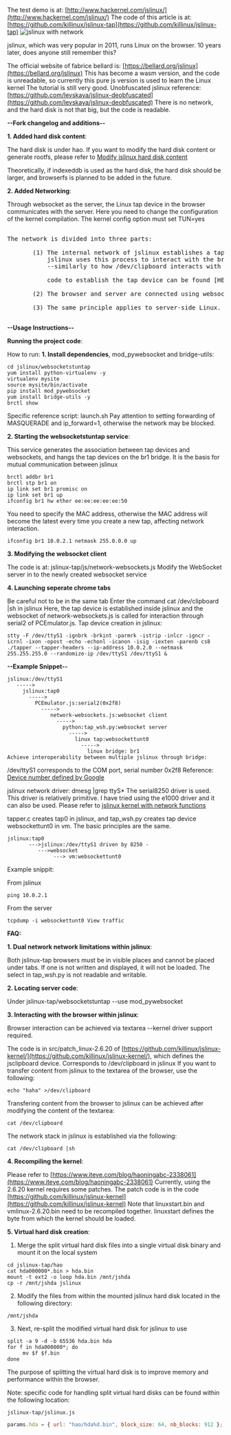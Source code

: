 The test demo is at: [http://www.hackernel.com/jslinux/](http://www.hackernel.com/jslinux/)
The code of this article is at: [https://github.com/killinux/jslinux-tap](https://github.com/killinux/jslinux-tap)
![jslinux with network](https://img-blog.csdnimg.cn/20200624031118211.png?x-oss-process=image/watermark,type_ZmFuZ3poZW5naGVpdGk,shadow_10,text_aHR0cHM6Ly9ibG9nLmNzZG4ubmV0L2xlYWZyZW5jaGxlYWY=,size_16,color_FFFFFF,t_70#pic_center)

jslinux, which was very popular in 2011, runs Linux on the browser. 10 years later, does anyone still remember this?

The official website of fabrice bellard is: [https://bellard.org/jslinux](https://bellard.org/jslinux) This has become a wasm version, and the code is unreadable, so currently this pure js version is used to learn the Linux kernel The tutorial is still very good.
Unobfuscated jslinux reference: [https://github.com/levskaya/jslinux-deobfuscated](https://github.com/levskaya/jslinux-deobfuscated)
  There is no network, and the hard disk is not that big, but the code is readable.
 
 
**--Fork changelog and additions--**


**1. Added hard disk content**:
   
The hard disk is under hao. If you want to modify the hard disk content or generate rootfs, please refer to [Modify jslinux hard disk content](https://www.iteye.com/blog/haoningabc-2240076)

Theoretically, if indexeddb is used as the hard disk, the hard disk should be larger, and browserfs is planned to be added in the future.

**2. Added Networking**: 

Through websocket as the server, the Linux tap device in the browser communicates with the server. Here you need to change the configuration of the kernel compilation. The kernel config option must set TUN=yes
<pre>
  
The network is divided into three parts:
  
       (1) The internal network of jslinux establishes a tap device and interacts with the /dev/ttyS1 console. 
           jslinux uses this process to interact with the browser
           --similarly to how /dev/clipboard interacts with textarea on the browser.
  
           code to establish the tap device can be found [HERE](https://www.iteye.com/blog/haoningabc-2436305)
  
       (2) The browser and server are connected using websocket
  
       (3) The same principle applies to server-side Linux. A bridge is established, then one end of the tap device is tied to the                 bridge and the other end is connected to the websocket.
  </pre>


**--Usage Instructions--**


**Running the project code**:

How to run:
**1. Install dependencies**, mod_pywebsocket and bridge-utils:
```shell
cd jslinux/websocketstuntap
yum install python-virtualenv -y
virtualenv mysite
source mysite/bin/activate
pip install mod_pywebsocket
yum install bridge-utils -y
brctl show
```
Specific reference script: launch.sh
Pay attention to setting forwarding of MASQUERADE and ip_forward=1, otherwise the network may be blocked.

**2. Starting the websocketstuntap service**:

This service generates the association between tap devices and websockets, and hangs the tap devices on the br1 bridge. It is the basis for mutual communication between jslinux
```shell
brctl addbr br1
brctl stp br1 on
ip link set br1 promisc on
ip link set br1 up
ifconfig br1 hw ether ee:ee:ee:ee:ee:50
```

You need to specify the MAC address, otherwise the MAC address will become the latest every time you create a new tap, affecting network interaction.
```shell
ifconfig br1 10.0.2.1 netmask 255.0.0.0 up
```

**3. Modifying the websocket client**

The code is at: jslinux-tap/js/network-websockets.js
Modify the WebSocket server in to the newly created websocket service

**4. Launching seperate chrome tabs**

Be careful not to be in the same tab
Enter the command cat /dev/clipboard |sh in jslinux
Here, the tap device is established inside jslinux and the websocket of network-websockets.js is called for interaction through serial2 of PCEmulator.js.
Tap device creation in jslinux:
```shell
stty -F /dev/ttyS1 -ignbrk -brkint -parmrk -istrip -inlcr -igncr -icrnl -ixon -opost -echo -echonl -icanon -isig -iexten -parenb cs8
./tapper --tapper-headers --ip-address 10.0.2.0 --netmask 255.255.255.0 --randomize-ip /dev/ttyS1 /dev/ttyS1 &
```


**--Example Snippet--**

```shell
jslinux:/dev/ttyS1
   ----->
     jslinux:tap0
       ----->
         PCEmulator.js:serial2(0x2f8)
           ----->
              network-websockets.js:websocket client
                ----->
                  python:tap_wsh.py:websocket server
                    ----->
                      linux tap:websockettunt0
                        ----->
                          linux bridge: br1
Achieve interoperability between multiple jslinux through bridge:
```


/dev/ttyS1 corresponds to the COM port, serial number 0x2f8
Reference: [Device number defined by Google](https://books.google.com.hk/books?id=u7ZVYFu50hkC&pg=PA719&lpg=PA719&dq=0x2f8%20/dev/ttyS1&source=bl&ots=IZRjCKGEGa&sig=ACfU3U0DNRadlUsVJejKNXo1m_5pYm8E3Q&hl=zh-CN&sa=X&redir_esc=y&sourceid=cndr#v=onepage&q=0x2f8&f=false)

jslinux network driver:
dmesg |grep ttyS*
The serial8250 driver is used. This driver is relatively primitive. I have tried using the e1000 driver and it can also be used. Please refer to [jslinux kernel with network functions](https://www.iteye.com/blog/haoningabc-2338061)

tapper.c creates tap0 in jslinux, and tap_wsh.py creates tap device websockettunt0 in vm. The basic principles are the same.
```shell
jslinux:tap0
       --->jslinux:/dev/ttyS1 driven by 8250 -
          --->websocket
               ---> vm:websockettunt0
```

Example snippit:

From jslinux
```shell
ping 10.0.2.1
```

From the server
```web
tcpdump -i websockettunt0 View traffic
```

**FAQ:**

**1. Dual network network limitations within jslinux**:

Both jslinux-tap browsers must be in visible places and cannot be placed under tabs. If one is not written and displayed, it will not be loaded. The select in tap_wsh.py is not readable and writable.

**2. Locating server code**:

Under jslinux-tap/websocketstuntap --use mod_pywebsocket

**3. Interacting with the browser within jslinux**:

Browser interaction can be achieved via textarea --kernel driver support required.

The code is in src/patch_linux-2.6.20 of [https://github.com/killinux/jslinux-kernel/](https://github.com/killinux/jslinux-kernel/), which defines the jsclipboard device. Corresponds to /dev/clipboard in jslinux
If you want to transfer content from jslinux to the textarea of the browser, use the following:
```shell
echo "haha" >/dev/clipboard
```

Transfering content from the browser to jslinux can be achieved after modifying the content of the textarea:
```shell
cat /dev/clipboard
```

The network stack in jslinux is established via the following:
```shell
cat /dev/clipboard |sh
```

**4. Recompiling the kernel**:

Please refer to [https://www.iteye.com/blog/haoningabc-2338061](https://www.iteye.com/blog/haoningabc-2338061)
Currently, using the 2.6.20 kernel requires some patches. The patch code is in the code [https://github.com/killinux/jslinux-kernel](https://github.com/killinux/jslinux-kernel)
Note that linuxstart.bin and vmlinux-2.6.20.bin need to be recompiled together. linuxstart defines the byte from which the kernel should be loaded.

**5. Virtual hard disk creation**:

1. Merge the split virtual hard disk files into a single virtual disk binary and mount it on the local system
```shell
cd jslinux-tap/hao
cat hda000000*.bin > hda.bin
mount -t ext2 -o loop hda.bin /mnt/jshda
cp -r /mnt/jshda jslinux
```

2. Modify the files from within the mounted jslinux hard disk located in the following directory:
```shell
/mnt/jshda
```

3. Next, re-split the modified virtual hard disk for jslinux to use
```shell
split -a 9 -d -b 65536 hda.bin hda
for f in hda000000*; do
     mv $f $f.bin
done
```
The purpose of splitting the virtual hard disk is to improve memory and performance within the browser.

Note: specific code for handling split virtual hard disks can be found within the following location: 
```shell
jslinux-tap/jslinux.js
```
```javascript
params.hda = { url: "hao/hda%d.bin", block_size: 64, nb_blocks: 912 };
```

